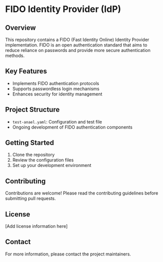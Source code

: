 # FIDO Identity Provider (IdP)

## Overview
This repository contains a FIDO (Fast Identity Online) Identity Provider implementation. FIDO is an open authentication standard that aims to reduce reliance on passwords and provide more secure authentication methods.

## Key Features
- Implements FIDO authentication protocols
- Supports passwordless login mechanisms
- Enhances security for identity management

## Project Structure
- `test-anael.yaml`: Configuration and test file
- Ongoing development of FIDO authentication components

## Getting Started
1. Clone the repository
2. Review the configuration files
3. Set up your development environment

## Contributing
Contributions are welcome! Please read the contributing guidelines before submitting pull requests.

## License
[Add license information here]

## Contact
For more information, please contact the project maintainers.
